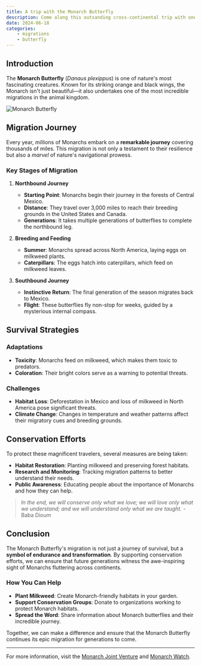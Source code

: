 ```yaml
---
title: A trip with the Monarch Butterfly
description: Come along this outsanding cross-continental trip with one of the most amazing creatures
date: 2024-06-18
categories:
    - migrations
    - butterfly
---
```


## Introduction

The **Monarch Butterfly** (_Danaus plexippus_) is one of nature's most fascinating creatures. Known for its striking orange and black wings, the Monarch isn't just beautiful—it also undertakes one of the most incredible migrations in the animal kingdom.

![Monarch Butterfly](https://upload.wikimedia.org/wikipedia/commons/7/73/Monarch_Butterfly_Danaus_plexippus_Male_2664px.jpg)

## Migration Journey

Every year, millions of Monarchs embark on a **remarkable journey** covering thousands of miles. This migration is not only a testament to their resilience but also a _marvel_ of nature's navigational prowess.

### Key Stages of Migration

1. **Northbound Journey**

    - **Starting Point**: Monarchs begin their journey in the forests of Central Mexico.
    - **Distance**: They travel over 3,000 miles to reach their breeding grounds in the United States and Canada.
    - **Generations**: It takes multiple generations of butterflies to complete the northbound leg.

2. **Breeding and Feeding**

    - **Summer**: Monarchs spread across North America, laying eggs on milkweed plants.
    - **Caterpillars**: The eggs hatch into caterpillars, which feed on milkweed leaves.

3. **Southbound Journey**

    - **Instinctive Return**: The final generation of the season migrates back to Mexico.
    - **Flight**: These butterflies fly non-stop for weeks, guided by a mysterious internal compass.

## Survival Strategies

### **Adaptations**

-   **Toxicity**: Monarchs feed on milkweed, which makes them toxic to predators.
-   **Coloration**: Their bright colors serve as a warning to potential threats.

### **Challenges**

-   **Habitat Loss**: Deforestation in Mexico and loss of milkweed in North America pose significant threats.
-   **Climate Change**: Changes in temperature and weather patterns affect their migratory cues and breeding grounds.

## Conservation Efforts

To protect these magnificent travelers, several measures are being taken:

-   **Habitat Restoration**: Planting milkweed and preserving forest habitats.
-   **Research and Monitoring**: Tracking migration patterns to better understand their needs.
-   **Public Awareness**: Educating people about the importance of Monarchs and how they can help.

> _In the end, we will conserve only what we love; we will love only what we understand; and we will understand only what we are taught._ - Baba Dioum

## Conclusion

The Monarch Butterfly's migration is not just a journey of survival, but a **symbol of endurance and transformation**. By supporting conservation efforts, we can ensure that future generations witness the awe-inspiring sight of Monarchs fluttering across continents.

### How You Can Help

-   **Plant Milkweed**: Create Monarch-friendly habitats in your garden.
-   **Support Conservation Groups**: Donate to organizations working to protect Monarch habitats.
-   **Spread the Word**: Share information about Monarch butterflies and their incredible journey.

Together, we can make a difference and ensure that the Monarch Butterfly continues its epic migration for generations to come.

---

For more information, visit the [Monarch Joint Venture](https://monarchjointventure.org/) and [Monarch Watch](https://monarchwatch.org/).

